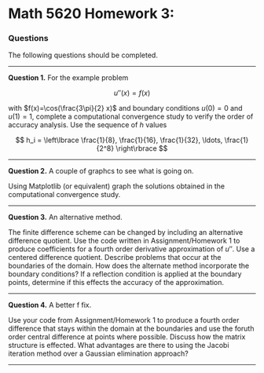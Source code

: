# Math 5620 Homework 3:

### Questions

The following questions should be completed.

<hr>

**Question 1.** For the example problem

  $$
    u''(x) = f(x)
  $$

  with $f(x)=\cos(\frac{3\pi}{2} x)$ and boundary conditions $u(0)=0$ and
  $u(1)=1$, complete a computational convergence study to verify
  the order of accuracy analysis. Use the sequence of $h$ values

$$
  h_i = \left\lbrace \frac{1}{8}, \frac{1}{16}, \frac{1}{32}, \ldots, \frac{1}{2^8} \right\rbrace
$$

<hr>

**Question 2.** A couple of graphcs to see what is going on.

Using Matplotlib (or equivalent) graph the solutions obtained in the computational
convergence study.

<hr>

**Question 3.** An alternative method.

The finite difference scheme can be changed by including an alternative difference
quotient. Use the code written in Assignment/Homework 1 to produce coefficients for a
fourth order derivative approximation of $u''$. Use a centered difference quotient.
Describe problems that occur at the boundaries of the domain. How does the alternate
method incorporate the boundary conditions? If a reflection condition is applied at the
boundary points, determine if this effects the accuracy of the approximation.

<hr>

**Question 4.** A better f fix.

Use your code from Assignment/Homework 1 to produce a fourth order difference that
stays within the domain at the boundaries and use the foruth order central difference
at points where possible. Discuss how the matrix structure is effected. What advantages
are there to using the Jacobi iteration method over a Gaussian elimination approach?
 
<hr>
